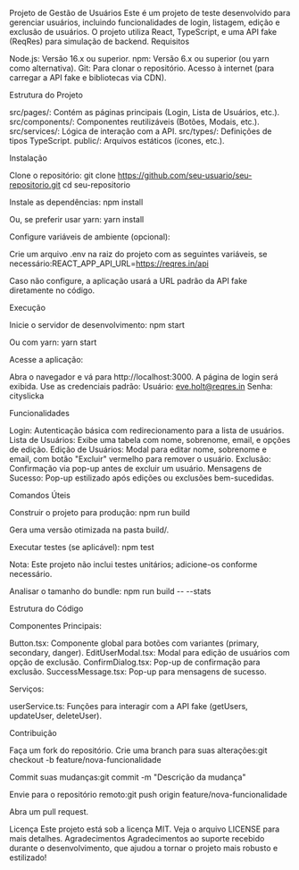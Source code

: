 Projeto de Gestão de Usuários
Este é um projeto de teste desenvolvido para gerenciar usuários, incluindo funcionalidades de login, listagem, edição e exclusão de usuários. O projeto utiliza React, TypeScript, e uma API fake (ReqRes) para simulação de backend.
Requisitos

Node.js: Versão 16.x ou superior.
npm: Versão 6.x ou superior (ou yarn como alternativa).
Git: Para clonar o repositório.
Acesso à internet (para carregar a API fake e bibliotecas via CDN).

Estrutura do Projeto

src/pages/: Contém as páginas principais (Login, Lista de Usuários, etc.).
src/components/: Componentes reutilizáveis (Botões, Modais, etc.).
src/services/: Lógica de interação com a API.
src/types/: Definições de tipos TypeScript.
public/: Arquivos estáticos (ícones, etc.).

Instalação

Clone o repositório:
git clone https://github.com/seu-usuario/seu-repositorio.git
cd seu-repositorio

Instale as dependências:
npm install

Ou, se preferir usar yarn:
yarn install

Configure variáveis de ambiente (opcional):

Crie um arquivo .env na raiz do projeto com as seguintes variáveis, se necessário:REACT_APP_API_URL=https://reqres.in/api

Caso não configure, a aplicação usará a URL padrão da API fake diretamente no código.

Execução

Inicie o servidor de desenvolvimento:
npm start

Ou com yarn:
yarn start

Acesse a aplicação:

Abra o navegador e vá para http://localhost:3000.
A página de login será exibida. Use as credenciais padrão:
Usuário: eve.holt@reqres.in
Senha: cityslicka

Funcionalidades

Login: Autenticação básica com redirecionamento para a lista de usuários.
Lista de Usuários: Exibe uma tabela com nome, sobrenome, email, e opções de edição.
Edição de Usuários: Modal para editar nome, sobrenome e email, com botão "Excluir" vermelho para remover o usuário.
Exclusão: Confirmação via pop-up antes de excluir um usuário.
Mensagens de Sucesso: Pop-up estilizado após edições ou exclusões bem-sucedidas.

Comandos Úteis

Construir o projeto para produção:
npm run build

Gera uma versão otimizada na pasta build/.

Executar testes (se aplicável):
npm test

Nota: Este projeto não inclui testes unitários; adicione-os conforme necessário.

Analisar o tamanho do bundle:
npm run build -- --stats

Estrutura do Código

Componentes Principais:

Button.tsx: Componente global para botões com variantes (primary, secondary, danger).
EditUserModal.tsx: Modal para edição de usuários com opção de exclusão.
ConfirmDialog.tsx: Pop-up de confirmação para exclusão.
SuccessMessage.tsx: Pop-up para mensagens de sucesso.

Serviços:

userService.ts: Funções para interagir com a API fake (getUsers, updateUser, deleteUser).

Contribuição

Faça um fork do repositório.
Crie uma branch para suas alterações:git checkout -b feature/nova-funcionalidade

Commit suas mudanças:git commit -m "Descrição da mudança"

Envie para o repositório remoto:git push origin feature/nova-funcionalidade

Abra um pull request.

Licença
Este projeto está sob a licença MIT. Veja o arquivo LICENSE para mais detalhes.
Agradecimentos
Agradecimentos ao suporte recebido durante o desenvolvimento, que ajudou a tornar o projeto mais robusto e estilizado!
